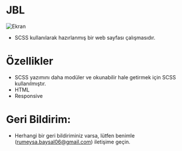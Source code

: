 # JBL

![Ekran](https://github.com/rumeysabaysal/JBL/assets/147662934/b4d42c38-eb7e-442c-bceb-97a1c10d4791)

- SCSS kullanılarak hazırlanmış bir web sayfası çalışmasıdır. 

# Özellikler

- SCSS yazımını daha modüler ve okunabilir hale getirmek için SCSS kullanılmıştır.
- HTML
- Responsive

# Geri Bildirim:
- Herhangi bir geri bildiriminiz varsa, lütfen benimle (rumeysa.baysal06@gmail.com) iletişime geçin.
